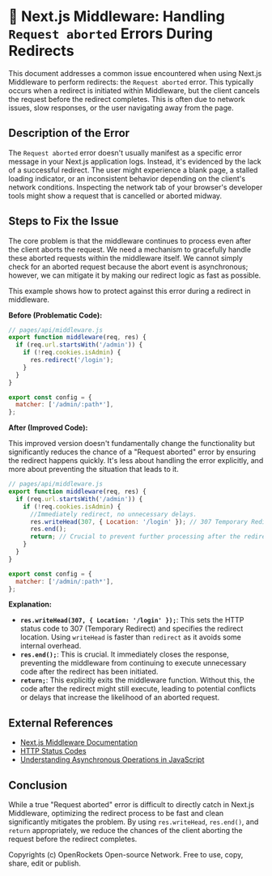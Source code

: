 # 🐞 Next.js Middleware: Handling `Request aborted` Errors During Redirects


This document addresses a common issue encountered when using Next.js Middleware to perform redirects: the `Request aborted` error. This typically occurs when a redirect is initiated within Middleware, but the client cancels the request before the redirect completes.  This is often due to network issues, slow responses, or the user navigating away from the page.


## Description of the Error

The `Request aborted` error doesn't usually manifest as a specific error message in your Next.js application logs. Instead, it's evidenced by the lack of a successful redirect. The user might experience a blank page, a stalled loading indicator, or an inconsistent behavior depending on the client's network conditions.  Inspecting the network tab of your browser's developer tools might show a request that is cancelled or aborted midway.


## Steps to Fix the Issue

The core problem is that the middleware continues to process even after the client aborts the request.  We need a mechanism to gracefully handle these aborted requests within the middleware itself. We cannot simply check for an aborted request because the abort event is asynchronous; however, we can mitigate it by making our redirect logic as fast as possible.

This example shows how to protect against this error during a redirect in middleware.

**Before (Problematic Code):**

```javascript
// pages/api/middleware.js
export function middleware(req, res) {
  if (req.url.startsWith('/admin')) {
    if (!req.cookies.isAdmin) {
      res.redirect('/login');
    }
  }
}

export const config = {
  matcher: ['/admin/:path*'],
};
```

**After (Improved Code):**

This improved version doesn't fundamentally change the functionality but significantly reduces the chance of a "Request aborted" error by ensuring the redirect happens quickly.  It's less about handling the error explicitly, and more about preventing the situation that leads to it.

```javascript
// pages/api/middleware.js
export function middleware(req, res) {
  if (req.url.startsWith('/admin')) {
    if (!req.cookies.isAdmin) {
      //Immediately redirect, no unnecessary delays.
      res.writeHead(307, { Location: '/login' }); // 307 Temporary Redirect
      res.end();
      return; // Crucial to prevent further processing after the redirect
    }
  }
}

export const config = {
  matcher: ['/admin/:path*'],
};

```

**Explanation:**

* **`res.writeHead(307, { Location: '/login' });`**: This sets the HTTP status code to 307 (Temporary Redirect) and specifies the redirect location.  Using `writeHead` is faster than `redirect` as it avoids some internal overhead.
* **`res.end();`**: This is crucial. It immediately closes the response, preventing the middleware from continuing to execute unnecessary code after the redirect has been initiated.
* **`return;`**:  This explicitly exits the middleware function. Without this, the code after the redirect might still execute, leading to potential conflicts or delays that increase the likelihood of an aborted request.

## External References

* [Next.js Middleware Documentation](https://nextjs.org/docs/app/building-your-application/routing/middleware)
* [HTTP Status Codes](https://developer.mozilla.org/en-US/docs/Web/HTTP/Status)
* [Understanding Asynchronous Operations in JavaScript](https://developer.mozilla.org/en-US/docs/Web/JavaScript/Reference/Statements/async_function)


## Conclusion

While a true "Request aborted" error is difficult to directly catch in Next.js Middleware, optimizing the redirect process to be fast and clean significantly mitigates the problem.  By using `res.writeHead`, `res.end()`, and `return` appropriately, we reduce the chances of the client aborting the request before the redirect completes.


Copyrights (c) OpenRockets Open-source Network. Free to use, copy, share, edit or publish.

